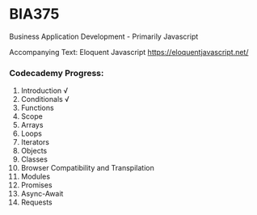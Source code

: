 # BIA375
Business Application Development - Primarily Javascript

Accompanying Text: Eloquent Javascript
https://eloquentjavascript.net/

### Codecademy Progress:
1. Introduction √
2. Conditionals √
3. Functions
4. Scope
5. Arrays
6. Loops
7. Iterators
8. Objects
9. Classes
10. Browser Compatibility and Transpilation
11. Modules
12. Promises
13. Async-Await
14. Requests
